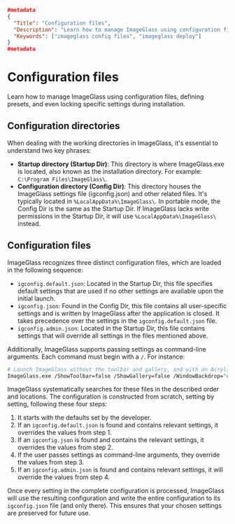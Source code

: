 ```json
#metadata
{
  "Title": "Configuration files",
  "Description": "Learn how to manage ImageGlass using configuration files, defining presets, and even locking specific settings during installation.",
  "Keywords": ["imageglass config files", "imageglass deploy"]
}
#metadata
```

# Configuration files
Learn how to manage ImageGlass using configuration files, defining presets, and even locking specific settings during installation.

## Configuration directories
When dealing with the working directories in ImageGlass, it's essential to understand two key phrases:
- **Startup directory (Startup Dir)**: This directory is where ImageGlass.exe is located, also known as the installation directory. For example: `C:\Program Files\ImageGlass\`.
- **Configuration directory (Config Dir)**: This directory houses the ImageGlass settings file (igconfig.json) and other related files. It's typically located in `%LocalAppData%\ImageGlass\`. In portable mode, the Config Dir is the same as the Startup Dir. If ImageGlass lacks write permissions in the Startup Dir, it will use `%LocalAppData%\ImageGlass\` instead.


## Configuration files
ImageGlass recognizes three distinct configuration files, which are loaded in the following sequence:

- `igconfig.default.json`: Located in the Startup Dir, this file specifies default settings that are used if no other settings are available upon the initial launch.
- `igconfig.json`: Found in the Config Dir, this file contains all user-specific settings and is written by ImageGlass after the application is closed. It takes precedence over the settings in the `igconfig.default.json` file.
- `igconfig.admin.json`: Located in the Startup Dir, this file contains settings that will override all settings in the files mentioned above.


Additionally, ImageGlass supports passing settings as command-line arguments. Each command must begin with a `/`. For instance:
```bash
# Launch ImageGlass without the toolbar and gallery, and with an Acrylic backdrop
ImageGlass.exe /ShowToolbar=false /ShowGallery=false /WindowBackdrop="Acrylic"
```


ImageGlass systematically searches for these files in the described order and locations. The configuration is constructed from scratch, setting by setting, following these four steps:
1. It starts with the defaults set by the developer.
2. If an `igconfig.default.json` is found and contains relevant settings, it overrides the values from step 1.
3. If an `igconfig.json` is found and contains the relevant settings, it overrides the values from step 2.
4. If the user passes settings as command-line arguments, they override the values from step 3.
5. If an `igconfig.admin.json` is found and contains relevant settings, it will override the values from step 4.

Once every setting in the complete configuration is processed, ImageGlass will use the resulting configuration and write the entire configuration to its `igconfig.json` file (and only there). This ensures that your chosen settings are preserved for future use.
